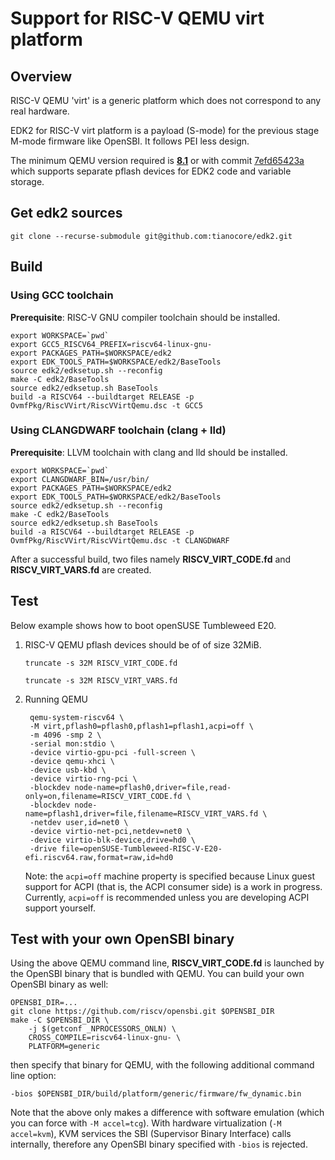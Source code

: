 # Support for RISC-V QEMU virt platform

## Overview
RISC-V QEMU 'virt' is a generic platform which does not correspond to any real
hardware.

EDK2 for RISC-V virt platform is a payload (S-mode) for the previous stage M-mode
firmware like OpenSBI. It follows PEI less design.

The minimum QEMU version required is
**[8.1](https://wiki.qemu.org/Planning/8.1)** or with commit
[7efd65423a](https://github.com/qemu/qemu/commit/7efd65423ab22e6f5890ca08ae40c84d6660242f)
which supports separate pflash devices for EDK2 code and variable storage.

## Get edk2 sources

    git clone --recurse-submodule git@github.com:tianocore/edk2.git

## Build

### Using GCC toolchain
**Prerequisite**: RISC-V GNU compiler toolchain should be installed.

    export WORKSPACE=`pwd`
    export GCC5_RISCV64_PREFIX=riscv64-linux-gnu-
    export PACKAGES_PATH=$WORKSPACE/edk2
    export EDK_TOOLS_PATH=$WORKSPACE/edk2/BaseTools
    source edk2/edksetup.sh --reconfig
    make -C edk2/BaseTools
    source edk2/edksetup.sh BaseTools
    build -a RISCV64 --buildtarget RELEASE -p OvmfPkg/RiscVVirt/RiscVVirtQemu.dsc -t GCC5

### Using CLANGDWARF toolchain (clang + lld)
**Prerequisite**: LLVM toolchain with clang and lld should be installed.

    export WORKSPACE=`pwd`
    export CLANGDWARF_BIN=/usr/bin/
    export PACKAGES_PATH=$WORKSPACE/edk2
    export EDK_TOOLS_PATH=$WORKSPACE/edk2/BaseTools
    source edk2/edksetup.sh --reconfig
    make -C edk2/BaseTools
    source edk2/edksetup.sh BaseTools
    build -a RISCV64 --buildtarget RELEASE -p OvmfPkg/RiscVVirt/RiscVVirtQemu.dsc -t CLANGDWARF

After a successful build, two files namely **RISCV_VIRT_CODE.fd** and **RISCV_VIRT_VARS.fd** are created.

## Test
Below example shows how to boot openSUSE Tumbleweed E20.

1) RISC-V QEMU pflash devices should be of of size 32MiB.

    `truncate -s 32M RISCV_VIRT_CODE.fd`

    `truncate -s 32M RISCV_VIRT_VARS.fd`

2) Running QEMU

        qemu-system-riscv64 \
        -M virt,pflash0=pflash0,pflash1=pflash1,acpi=off \
        -m 4096 -smp 2 \
        -serial mon:stdio \
        -device virtio-gpu-pci -full-screen \
        -device qemu-xhci \
        -device usb-kbd \
        -device virtio-rng-pci \
        -blockdev node-name=pflash0,driver=file,read-only=on,filename=RISCV_VIRT_CODE.fd \
        -blockdev node-name=pflash1,driver=file,filename=RISCV_VIRT_VARS.fd \
        -netdev user,id=net0 \
        -device virtio-net-pci,netdev=net0 \
        -device virtio-blk-device,drive=hd0 \
        -drive file=openSUSE-Tumbleweed-RISC-V-E20-efi.riscv64.raw,format=raw,id=hd0

    Note: the `acpi=off` machine property is specified because Linux guest
    support for ACPI (that is, the ACPI consumer side) is a work in progress.
    Currently, `acpi=off` is recommended unless you are developing ACPI support
    yourself.

## Test with your own OpenSBI binary
Using the above QEMU command line, **RISCV_VIRT_CODE.fd** is launched by the
OpenSBI binary that is bundled with QEMU. You can build your own OpenSBI binary
as well:

    OPENSBI_DIR=...
    git clone https://github.com/riscv/opensbi.git $OPENSBI_DIR
    make -C $OPENSBI_DIR \
        -j $(getconf _NPROCESSORS_ONLN) \
        CROSS_COMPILE=riscv64-linux-gnu- \
        PLATFORM=generic

then specify that binary for QEMU, with the following additional command line
option:

    -bios $OPENSBI_DIR/build/platform/generic/firmware/fw_dynamic.bin

Note that the above only makes a difference with software emulation (which you
can force with `-M accel=tcg`). With hardware virtualization (`-M accel=kvm`),
KVM services the SBI (Supervisor Binary Interface) calls internally, therefore
any OpenSBI binary specified with `-bios` is rejected.

